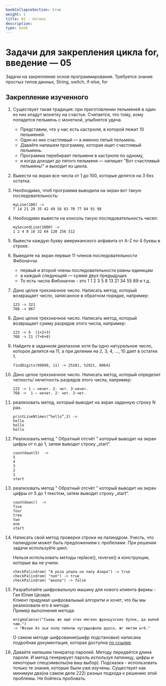 ```yaml
---
bookCollapseSection: true
weight: 1
title: 01 - логика 
description: 
type: book 
---
```


# Задачи для закрепления цикла for, введение — 05

Задачи на закрепление основ программирования.
Требуется знание простых типов данных, String, switch, if-else, for

## Закрепление изученного

1. Существует такая традиция: при приготовлении пельменей в один из них кладут монетку на счастье.  Считается, что тому, кому попадется пельмень с монеткой, улыбнется удача. 
   - Представим, что у нас есть кастрюля, в которой лежит 10
 пельменей. 
   - Один из них счастливый —  а именно пятый пельмень. 
   - Давайте напишем программу, которая ищет счастливый пельмень. 
   - Программа перебирает пельмени в кастрюле по одному, 
   - и когда доходит до пятого пельменя —  напишет "Вот счастливый пельмень!" и выходит из цикла.
2. Вывести на экран все числа от 1 до 100, которые делятся на 3 без остатка.
3. Необходимо, чтоб программа выводила на экран вот такую последовательность:
    ```
    myLine(100) ->
    7 14 21 28 35 42 49 56 63 70 77 84 91 98
    ```
4. Необходимо вывести на консоль такую последовательность чисел:
    ```
    mySecondLine(1000) ->
    1 2 4 8 16 32 64 128 256 512
    ```
5. Вывести каждую букву американского алфавита от A-Z по 4 буквы в строке.
6. Выведите на экран первые 11 членов последовательности Фибоначчи.    
   - первый и второй члены последовательности равны единицам
   - а каждый следующий — сумме двух предыдущих
   - То есть числа Фибоначчи - это 1  1  2  3  5  8  13  21  34  55  89  и т.д.  
7. Дано целое трехзначное число. Написать метод, который возвращает число, записанное в обратном порядке, например: 
    ```
    123 -> 321
    768 -> 867
    ```
8. Дано целое трехзначное число. Написать метод, который возвращает сумму разрядов этого числа, например:
    ```
    123 -> 6  (1+2+3)
    768 -> 21 (7+6+8)
    ```
9. Найдите в заданном диапазоне хотя бы одно натуральное число, которое делится на 11, а при делении на 2, 3, 4, ..., 10 дает в остатке 1.
    ```
    findDigits(99999, 11) -> 25201, 52921, 80641
    ```
10. Дано целое трехзначное число. Написать метод, который определит четность/ нечетность разрядов этого числа, например: 
    ```
    123 -> 1 – нечет. 2- чет. 3-нечет.
    768 ->  1 – нечет. 2- чет. 3-чет.
    ```
11. реализовать метод, который выводит на экран заданную строку N раз.
    ```
    printLineNtimes(“hello”,3) -> 
    hello
    hello
    hello 
    ```
12. Реализовать метод “ Обратный отсчёт ” который выводит на экран цифры от n до 1, затем выводит строку „start“.
    ```
    countdown(5)  -> 
    5
    4
    3
    2
    1
    start
    ```
13. реализовать метод “ Обратный отсчёт ” который выводит на экран цифры от 5 до 1 текстом, затем выводит строку „start“.
    ```
    countdown()  -> 
    five
    four
    tree
    two
    one
    start
    ```
12. Написать свой метод проверки строки на палиндром.
    Учесть, что палиндром может быть предложением с пробелами. 
    При решении задачи используйте цикл. 
    
    Нельзя использовать методы replace(), reverse() и конструкции, которые вы не учили.
    ```
    checkPalindrom( "А роза упала на лапу Азора") -> true 
    checkPalindrom( "поп") -> true  
    checkPalindrom( "школа") -> false
    ```
13. Разработайте шифровальную машину для нового клиента фирмы - Гая Юлия Цезаря.  
    Клиент придумал шифровальный алгоритм и хочет, что бы мы реализовали его в методе.   
    Пример выполнения метода:
    ```
    enigmaCaesar("Съешь же ещё этих мягких французских булок, да выпей чаю.")
    -> "Фэзыя йз зьи ахлш пвёнлш чугрщцкфнлш дцосн, жг еютзм ъгб."
    ```
    О самом методе шифрования(шифр подстановки) написана подробная документация, которая доступна [по ссылке](https://ru.wikipedia.org/wiki/%D0%A8%D0%B8%D1%84%D1%80_%D0%A6%D0%B5%D0%B7%D0%B0%D1%80%D1%8F). 
14. Давайте напишем генератор паролей. Методу передаётся длина пароля. И метод генерирует пароль используя латиницу, цифры и некоторые спецсимволы(на ваш выбор). Подсказка - использовать только те знания, которые были уже изучены. Существует как минимум два(на самом деле 222) разных подхода к решению этой проблемы. Не бойтесь пробовать.

